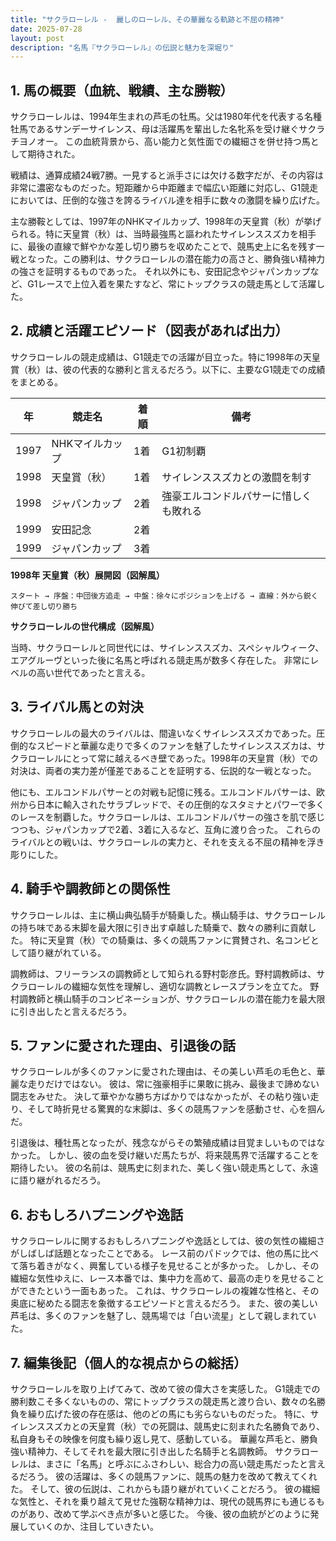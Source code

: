 ```yaml
---
title: "サクラローレル -  麗しのローレル、その華麗なる軌跡と不屈の精神"
date: 2025-07-28
layout: post
description: "名馬『サクラローレル』の伝説と魅力を深堀り"
---
```


## 1. 馬の概要（血統、戦績、主な勝鞍）

サクラローレルは、1994年生まれの芦毛の牡馬。父は1980年代を代表する名種牡馬であるサンデーサイレンス、母は活躍馬を輩出した名牝系を受け継ぐサクラチヨノオー。  この血統背景から、高い能力と気性面での繊細さを併せ持つ馬として期待された。  

戦績は、通算成績24戦7勝。一見すると派手さには欠ける数字だが、その内容は非常に濃密なものだった。短距離から中距離まで幅広い距離に対応し、G1競走においては、圧倒的な強さを誇るライバル達を相手に数々の激闘を繰り広げた。

主な勝鞍としては、1997年のNHKマイルカップ、1998年の天皇賞（秋）が挙げられる。特に天皇賞（秋）は、当時最強馬と謳われたサイレンススズカを相手に、最後の直線で鮮やかな差し切り勝ちを収めたことで、競馬史上に名を残す一戦となった。この勝利は、サクラローレルの潜在能力の高さと、勝負強い精神力の強さを証明するものであった。  それ以外にも、安田記念やジャパンカップなど、G1レースで上位入着を果たすなど、常にトップクラスの競走馬として活躍した。


## 2. 成績と活躍エピソード（図表があれば出力）

サクラローレルの競走成績は、G1競走での活躍が目立った。特に1998年の天皇賞（秋）は、彼の代表的な勝利と言えるだろう。以下に、主要なG1競走での成績をまとめる。

| 年 | 競走名           | 着順 | 備考                                     |
|---|--------------------|-----|------------------------------------------|
| 1997 | NHKマイルカップ     | 1着 | G1初制覇                                 |
| 1998 | 天皇賞（秋）       | 1着 | サイレンススズカとの激闘を制す           |
| 1998 | ジャパンカップ       | 2着 | 強豪エルコンドルパサーに惜しくも敗れる |
| 1999 | 安田記念           | 2着 |                                          |
| 1999 | ジャパンカップ       | 3着 |                                          |


**1998年 天皇賞（秋）展開図（図解風）**

```
スタート → 序盤：中団後方追走 → 中盤：徐々にポジションを上げる → 直線：外から鋭く伸びて差し切り勝ち
```

**サクラローレルの世代構成（図解風）**

当時、サクラローレルと同世代には、サイレンススズカ、スペシャルウィーク、エアグルーヴといった後に名馬と呼ばれる競走馬が数多く存在した。  非常にレベルの高い世代であったと言える。


## 3. ライバル馬との対決

サクラローレルの最大のライバルは、間違いなくサイレンススズカであった。圧倒的なスピードと華麗な走りで多くのファンを魅了したサイレンススズカは、サクラローレルにとって常に越えるべき壁であった。1998年の天皇賞（秋）での対決は、両者の実力差が僅差であることを証明する、伝説的な一戦となった。  

他にも、エルコンドルパサーとの対戦も記憶に残る。エルコンドルパサーは、欧州から日本に輸入されたサラブレッドで、その圧倒的なスタミナとパワーで多くのレースを制覇した。サクラローレルは、エルコンドルパサーの強さを肌で感じつつも、ジャパンカップで2着、3着に入るなど、互角に渡り合った。  これらのライバルとの戦いは、サクラローレルの実力と、それを支える不屈の精神を浮き彫りにした。


## 4. 騎手や調教師との関係性

サクラローレルは、主に横山典弘騎手が騎乗した。横山騎手は、サクラローレルの持ち味である末脚を最大限に引き出す卓越した騎乗で、数々の勝利に貢献した。  特に天皇賞（秋）での騎乗は、多くの競馬ファンに賞賛され、名コンビとして語り継がれている。  

調教師は、フリーランスの調教師として知られる野村彰彦氏。野村調教師は、サクラローレルの繊細な気性を理解し、適切な調教とレースプランを立てた。  野村調教師と横山騎手のコンビネーションが、サクラローレルの潜在能力を最大限に引き出したと言えるだろう。


## 5. ファンに愛された理由、引退後の話

サクラローレルが多くのファンに愛された理由は、その美しい芦毛の毛色と、華麗な走りだけではない。  彼は、常に強豪相手に果敢に挑み、最後まで諦めない闘志をみせた。  決して華やかな勝ち方ばかりではなかったが、その粘り強い走り、そして時折見せる驚異的な末脚は、多くの競馬ファンを感動させ、心を掴んだ。  

引退後は、種牡馬となったが、残念ながらその繁殖成績は目覚ましいものではなかった。  しかし、彼の血を受け継いだ馬たちが、将来競馬界で活躍することを期待したい。  彼の名前は、競馬史に刻まれた、美しく強い競走馬として、永遠に語り継がれるだろう。


## 6. おもしろハプニングや逸話

サクラローレルに関するおもしろハプニングや逸話としては、彼の気性の繊細さがしばしば話題となったことである。  レース前のパドックでは、他の馬に比べて落ち着きがなく、興奮している様子を見せることが多かった。  しかし、その繊細な気性ゆえに、レース本番では、集中力を高めて、最高の走りを見せることができたという一面もあった。  これは、サクラローレルの複雑な性格と、その奥底に秘めたる闘志を象徴するエピソードと言えるだろう。  また、彼の美しい芦毛は、多くのファンを魅了し、競馬場では「白い流星」として親しまれていた。


## 7. 編集後記（個人的な視点からの総括）

サクラローレルを取り上げてみて、改めて彼の偉大さを実感した。  G1競走での勝利数こそ多くないものの、常にトップクラスの競走馬と渡り合い、数々の名勝負を繰り広げた彼の存在感は、他のどの馬にも劣らないものだった。  特に、サイレンススズカとの天皇賞（秋）での死闘は、競馬史に刻まれた名勝負であり、私自身もその映像を何度も繰り返し見て、感動している。  華麗な芦毛と、勝負強い精神力、そしてそれを最大限に引き出した名騎手と名調教師。  サクラローレルは、まさに「名馬」と呼ぶにふさわしい、総合力の高い競走馬だったと言えるだろう。  彼の活躍は、多くの競馬ファンに、競馬の魅力を改めて教えてくれた。  そして、彼の伝説は、これからも語り継がれていくことだろう。  彼の繊細な気性と、それを乗り越えて見せた強靭な精神力は、現代の競馬界にも通じるものがあり、改めて学ぶべき点が多いと感じた。  今後、彼の血統がどのように発展していくのか、注目していきたい。
